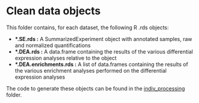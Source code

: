 # Clean data objects

This folder contains, for each dataset, the following R .rds objects:

* **\*.SE.rds :** A SummarizedExperiment object with annotated samples, raw and normalized quantifications
* **\*.DEA.rds :** A data.frame containing the results of the various differential expression analyses relative to the object
* **\*.DEA.enrichments.rds :** A list of data.frames containing the results of the various enrichment analyses performed on the differential expression analyses

The code to generate these objects can be found in the [indiv_processing](../indiv_processing/) folder.
